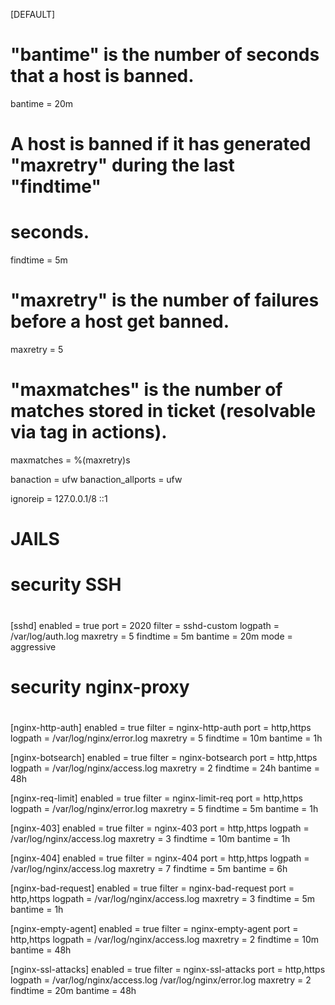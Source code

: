 [DEFAULT]
# "bantime" is the number of seconds that a host is banned.
bantime  = 20m

# A host is banned if it has generated "maxretry" during the last "findtime"
# seconds.
findtime  = 5m

# "maxretry" is the number of failures before a host get banned.
maxretry = 5

# "maxmatches" is the number of matches stored in ticket (resolvable via tag <matches> in actions).
maxmatches = %(maxretry)s

banaction = ufw
banaction_allports = ufw

ignoreip = 127.0.0.1/8 ::1


# JAILS
# security SSH
#
[sshd]
enabled = true
port = 2020
filter = sshd-custom
logpath = /var/log/auth.log
maxretry = 5
findtime = 5m
bantime = 20m
mode = aggressive


# security nginx-proxy
#
[nginx-http-auth]
enabled = true
filter = nginx-http-auth
port = http,https
logpath = /var/log/nginx/error.log
maxretry = 5
findtime = 10m
bantime = 1h

[nginx-botsearch]
enabled = true
filter = nginx-botsearch
port = http,https
logpath = /var/log/nginx/access.log
maxretry = 2
findtime = 24h
bantime = 48h

[nginx-req-limit]
enabled = true
filter = nginx-limit-req
port = http,https
logpath = /var/log/nginx/error.log
maxretry = 5
findtime = 5m
bantime = 1h

[nginx-403]
enabled = true
filter = nginx-403
port = http,https
logpath = /var/log/nginx/access.log
maxretry = 3
findtime = 10m
bantime = 1h

[nginx-404]
enabled = true
filter = nginx-404
port = http,https
logpath = /var/log/nginx/access.log
maxretry = 7
findtime = 5m
bantime = 6h

[nginx-bad-request]
enabled = true
filter = nginx-bad-request
port = http,https
logpath = /var/log/nginx/access.log
maxretry = 3
findtime = 5m
bantime = 1h

[nginx-empty-agent]
enabled = true
filter = nginx-empty-agent
port = http,https
logpath = /var/log/nginx/access.log
maxretry = 2
findtime = 10m
bantime = 48h

[nginx-ssl-attacks]
enabled = true
filter = nginx-ssl-attacks
port = http,https
logpath = /var/log/nginx/access.log
          /var/log/nginx/error.log
maxretry = 2
findtime = 20m
bantime = 48h
